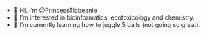 - 👋 Hi, I’m @PrincessTiabeanie
- 👀 I’m interested in bioinformatics, ecotoxicology and chemistry.
- 🌱 I’m currently learning how to juggle 5 balls (not going so great).

<!---
PrincessTiabeanie/PrincessTiabeanie is a ✨ special ✨ repository because its `README.md` (this file) appears on your GitHub profile.
You can click the Preview link to take a look at your changes.
--->
